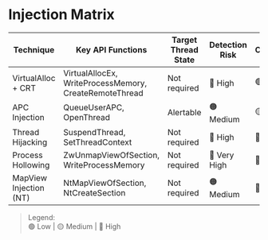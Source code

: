 # Injection Matrix

| Technique                  | Key API Functions                    | Target Thread State | Detection Risk | Complexity |
|---------------------------|--------------------------------------|---------------------|----------------|------------|
| VirtualAlloc + CRT        | VirtualAllocEx, WriteProcessMemory, CreateRemoteThread | Not required        | 🔴 High       | 🟢 Low     |
| APC Injection             | QueueUserAPC, OpenThread             | Alertable           | 🟠 Medium       | 🟡 Medium  |
| Thread Hijacking          | SuspendThread, SetThreadContext      | Not required        | 🔴 High         | 🔴 High    |
| Process Hollowing         | ZwUnmapViewOfSection, WriteProcessMemory | Not required    | 🔴 Very High    | 🔴 High    |
| MapView Injection (NT)    | NtMapViewOfSection, NtCreateSection | Not required        | 🟠 Medium       | 🔴 High    |

> Legend:  
> 🟢 Low | 🟡 Medium | 🔴 High
